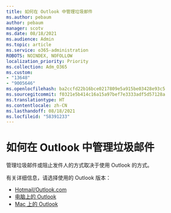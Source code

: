 ```yaml
---
title: 如何在 Outlook 中管理垃圾邮件
ms.author: pebaum
author: pebaum
manager: scotv
ms.date: 08/18/2021
ms.audience: Admin
ms.topic: article
ms.service: o365-administration
ROBOTS: NOINDEX, NOFOLLOW
localization_priority: Priority
ms.collection: Adm_O365
ms.custom:
- "13648"
- "9005646"
ms.openlocfilehash: ba2ccfd22b16bce0217809e5a915be03428e93c5
ms.sourcegitcommit: f0321e5b414c16a15a97bef7e3333adf5d57128a
ms.translationtype: HT
ms.contentlocale: zh-CN
ms.lasthandoff: 08/18/2021
ms.locfileid: "58391233"
---
```

# <a name="how-to-manage-junk-and-spam-email-in-outlook"></a>如何在 Outlook 中管理垃圾邮件

管理垃圾邮件或阻止发件人的方式取决于使用 Outlook 的方式。

有关详细信息，请选择使用的 Outlook 版本：

- [Hotmail/Outlook.com](https://support.microsoft.com/%7Blang-locale%7D/home/expcontact?linkquery=Spam%2C%20junk%20%26%20phishing%20in%20Outlook.com)
- [电脑上的 Outlook](https://support.microsoft.com/en-US/home/expcontact?linkquery=Spam%2C%20junk%20%26%20phishing%20in%20Outlook%20desktop)
- [Mac 上的 Outlook](https://support.microsoft.com/%7Blang-locale%7D/home/expcontact?linkquery=Block%20or%20unblock%20a%20sender%20-%20Outlook%20for%20Mac)

